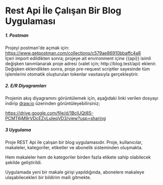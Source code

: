 <h1>Rest Api İle Çalışan Bir Blog Uygulaması</h1>
<h5>1. Postman</h5>
<p>
Projeyi postman'de açmak için: <a href="https://www.getpostman.com/collections/c579ae86910bbaffc4a8" target="_blank">https://www.getpostman.com/collections/c579ae86910bbaffc4a8</a><br>
İçeri import edildikten sonra; projeye ait environment içine {{api}} isimli değişken tanımlanarak proje adresi (valet için; http://blog.test/api) eklenir.<br>
Değişken eklendikten sonra, proje pre-request scriptler sayesinde tüm işlemlerini otomatik oluşturulan tokenlar vasıtasıyla gerçekleştirir.
</p>
<h5>2. E/R Diyagramları</h5>
<p>
Projenin akış diyagramını görüntülemek için, aşağıdaki linki verilen dosyayı indirip <a href="https://app.diagrams.net/" target="_blank">draw.io</a> üzerinden görüntüleyebilirsiniz;

<a href="https://drive.google.com/file/d/1BclUQt8S-PCMT6jM9rVDcEZvLuIeqVD3/view?usp=sharing">https://drive.google.com/file/d/1BclUQt8S-PCMT6jM9rVDcEZvLuIeqVD3/view?usp=sharing</a>

</p>

<h5>3 Uygulama</h5>
<p>
Proje REST Api ile çalışan bir blog uygulamasıdır. Proje, kullanıcılar, makaleler, kategoriler, etiketler ve abonelik sisteminden oluşmakta.
</p>
<p>
Hem makaleler hem de kategoriler birden fazla etikete sahip olabilecek şekilde geliştirildi.
</p>
<p>
Uygulamada yeni bir makale girişi yapıldığında, abonelere makaleye ulaşabilecekleri bir bildirim maili gitmekte.
</p>
